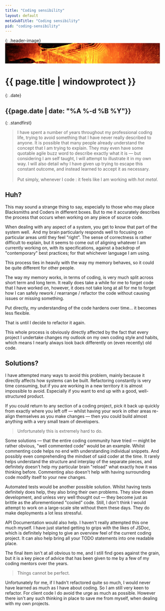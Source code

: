 ```yaml
---
title: "Coding sensibility"
layout: default
metaSubTitle: "Coding sensibility"
pid: "coding-sensibility"
---
```


{: .header-image}
[![Hot Metal](/images/hot-metal.jpg)]({{page.url}})

# {{ page.title | windowprotect }}

{: .date}
## {{page.date | date: "%A %-d %B %Y"}}

{: .standfirst}
> I have spent a number of years throughout my professional coding life, trying to avoid something that I have never really described to anyone. It is possible that many people already understand the concept that I am trying to explain. They may even have some quotable agile buzz word to describe exactly what it is &mdash; but considering I am self taught, I will attempt to illustrate it in my own way. I will also detail why I have given up trying to escape this constant outcome, and instead learned to accept it as necessary.
> <br />
> <br />
> Put simply, whenever I code : it feels like I am working with <i>hot metal</i>.

<!--more-->

## Huh?
This may sound a strange thing to say, especially to those who may place Blacksmiths and Coders in different boxes. But to me it accurately describes the process that occurs when working on any piece of source code.

When dealing with any aspect of a system, you get to know that part of the system well.&nbsp; And my brain particularly responds well to focusing on particular areas until they feel "right". The sense of correctness is rather difficult to explain, but it seems to come out of aligning whatever I am currently working on, with its specifications, against a backdrop of "contemporary" best practices; for that whichever language I am using.

This process ties in heavily with the way my memory behaves, so it could be quite different for other people.

The way my memory works, in terms of coding, is very much split across short term and long term. It really does take a while for me to forget code that I have worked on, however, it does not take long at all for me to forget how I can safely rework / rearrange / refactor the code without causing issues or missing something.

Put directly, my understanding of the code hardens over time... it becomes less flexible.

That is until I decide to refactor it again.

This whole process is obviously directly affected by the fact that every project I undertake changes my outlook on my own coding style and habits, which means I nearly always look back differently on (even recently) old code. 

## Solutions?
I have attempted many ways to avoid this problem, mainly because it directly affects how systems can be built. Refactoring constantly is very time consuming, but if you are working in a new territory it is almost impossible to avoid. Especially if you want to end up with a good, well-structured product.

If you could return to any section of a coding project, pick it back up quickly from exactly where you left off — whilst having your work in other areas re-align themselves as you make changes — then you could build almost anything with a very small team of developers.

> Unfortunately this is extremely hard to do. 

Some solutions — that the entire coding community have tried — might be rather obvious, "well commented code" would be an example. Whilst commenting code helps no end with understanding individual snippets. And possibly even comprehending the mindset of said coder at the time. It rarely helps understand the structure and interplay of the separate pieces, and definitely doesn't help my particular brain "reload" what exactly how it was thinking before. Commenting also doesn't help with having surrounding code modify itself to your new changes.

Automated tests would be another possible solution. Whilst having tests definitely does help, they also bring their own problems. They slow down development, and unless very well thought out — they become just as brittle as the aforementioned "cooled" code. Still, I don't think I would attempt to work on a large-scale site without them these days. They do make deployments a lot less stressful.

API Documentation would also help. I haven't really attempted this one much myself. I have just started getting to grips with the likes of JSDoc, which is definitely helping to give an overview feel of the current coding project. It can also help bring all your TODO statements into one readable place.

The final item isn't at all obvious to me, and I still find goes against the grain, but it is a key piece of advice that has been given to me by a few of my coding mentors over the years.

> Things cannot be perfect.

Unfortunately for me, if I hadn't refactored quite so much, I would never have learned as much as I have about coding. So I am still very keen to refactor. For client code I do avoid the urge as much as possible. However there isn't any such thinking in place to save me from myself, when dealing with my own projects.